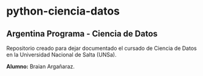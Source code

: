 # python-ciencia-datos
## Argentina Programa - Ciencia de Datos

Repositorio creado para dejar documentado el cursado de Ciencia de Datos en la Universidad Nacional de Salta (UNSa).  
  
**Alumno:** Braian Argañaraz.
